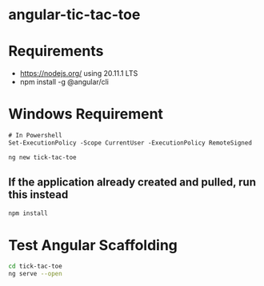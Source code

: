 # angular-tic-tac-toe

# Requirements
* https://nodejs.org/ using 20.11.1 LTS
* npm install -g @angular/cli

# Windows Requirement
```ps
# In Powershell
Set-ExecutionPolicy -Scope CurrentUser -ExecutionPolicy RemoteSigned
```

```sh
ng new tick-tac-toe
```

## If the application already created and pulled, run this instead
```sh
npm install
```

# Test Angular Scaffolding
```sh
cd tick-tac-toe
ng serve --open
```